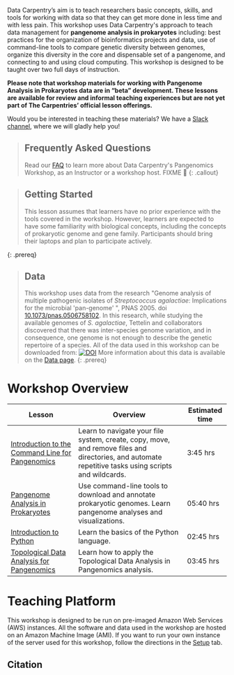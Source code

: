 ---
---

Data Carpentry’s aim is to teach researchers basic concepts, skills, and tools 
for working
with data so that they can get more done in less time and with less pain. This workshop uses 
Data Carpentry's approach to
teach data management for **pangenome analysis in prokaryotes** including: 
best practices for the organization of bioinformatics projects and data, 
use of command-line tools to compare genetic diversity between genomes,
organize this diversity in the core and dispensable set of a pangenome,
and connecting to and using cloud computing. 
This workshop is designed to be taught over two full days of instruction.

**Please note that workshop materials for working with Pangenome Analysis in Prokaryotes data are in “beta” development. 
These lessons are available for review and informal teaching experiences but are not yet part 
of The Carpentries’ official lesson offerings.**

Would you be interested in teaching these materials? We have a 
[Slack channel](https://metagenomicslesson.slack.com/archives/C023H1DRD1V), where we will gladly help you! 


> ## Frequently Asked Questions
> Read our [FAQ](/pangenomics-workshop/faq/index.html) to learn more about Data Carpentry's Pangenomics Workshop, 
> as an Instructor or a workshop host. FIXME 💢
{: .callout} 

> ## Getting Started
>
> This lesson assumes that learners have no prior experience with the tools covered in the workshop. 
> However, learners are expected to have some familiarity with biological concepts,
> including the concepts of prokaryotic genome and gene family. 
> Participants should bring their laptops and plan to participate actively.  
> 
{: .prereq}

> ## Data
> 
> This workshop uses data from the research "Genome analysis of multiple pathogenic 
> isolates of _Streptococcus agalactiae_: Implications for the microbial 'pan-genome' ",
> PNAS 2005. doi [10.1073/pnas.0506758102](https://doi.org/10.1073/pnas.0506758102).
> In this research, while studying the available genomes of _S. agalactiae_, 
> Tettelin and collaborators discovered that there was inter-species
> genome variation, and in consequence, one genome is not enough to 
> describe the genetic repertoire of a species. 
> All of the data used in this workshop can be downloaded from:
>  [![DOI](https://zenodo.org/badge/DOI/10.5281/zenodo.7620503.svg)](https://doi.org/10.5281/zenodo.7620503)
> More information about this data is available on the [Data page](https://carpentries-incubator.github.io/pangenomics-workshop/data/index.html).
{: .prereq} 

# Workshop Overview 

| Lesson    | Overview | Estimated time|
| ------- | ---------- | ---------- |
| [Introduction to the Command Line for Pangenomics](https://carpentries-incubator.github.io/shell-pangenomics/) | Learn to navigate your file system, create, copy, move, and remove files and directories, and automate repetitive tasks using scripts and wildcards. | 3:45 hrs |
| [Pangenome Analysis in Prokaryotes](https://carpentries-incubator.github.io/pangenomics/) | Use command-line tools to download and annotate prokaryotic genomes. Learn pangenome analyses and visualizations. |05:40 hrs|  
| [Introduction to Python](https://carpentries-incubator.github.io/pangenomics-python/) | Learn the basics of the Python language. |02:45 hrs| 
| [Topological Data Analysis for Pangenomics](https://carpentries-incubator.github.io/topological-data-analysis/) | Learn how to apply the Topological Data Analysis in Pangenomics analysis. |03:45 hrs| 



# Teaching Platform
This workshop is designed to be run on pre-imaged Amazon Web Services (AWS)
instances. All the software and data used in the workshop are hosted on an Amazon Machine Image (AMI).
If you want to run your own instance of the server used for this workshop, follow the directions in the [Setup](setup.html) tab. 

## Citation 

